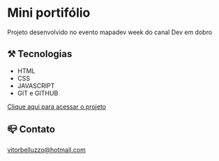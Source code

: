 # Mini portifólio

Projeto desenvolvido no evento mapadev week do canal Dev em dobro

## ⚒️ Tecnologias 

- HTML
- CSS
- JAVASCRIPT
- GIT e GITHUB

[Clique aqui para acessar o projeto](https://vitorbelluzzo.github.io/MINI_PORTIFOLIO/)

## 📪 Contato

[vitorbelluzzo@hotmail.com](mailto:vitorbelluzzo@hotmail.com)